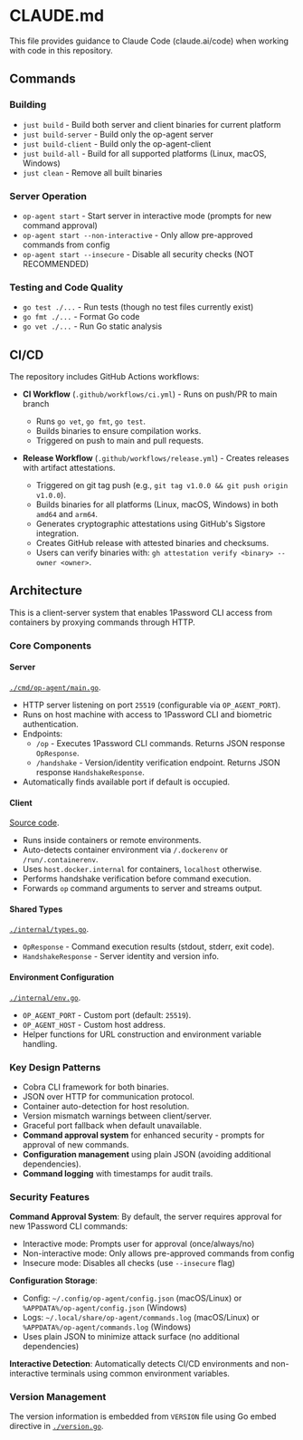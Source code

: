 # CLAUDE.md

This file provides guidance to Claude Code (claude.ai/code) when working with code in this repository.

## Commands

### Building

- `just build` - Build both server and client binaries for current platform
- `just build-server` - Build only the op-agent server
- `just build-client` - Build only the op-agent-client
- `just build-all` - Build for all supported platforms (Linux, macOS, Windows)
- `just clean` - Remove all built binaries

### Server Operation

- `op-agent start` - Start server in interactive mode (prompts for new command approval)
- `op-agent start --non-interactive` - Only allow pre-approved commands from config
- `op-agent start --insecure` - Disable all security checks (NOT RECOMMENDED)

### Testing and Code Quality

- `go test ./...` - Run tests (though no test files currently exist)
- `go fmt ./...` - Format Go code
- `go vet ./...` - Run Go static analysis

## CI/CD

The repository includes GitHub Actions workflows:

- **CI Workflow** (`.github/workflows/ci.yml`) - Runs on push/PR to main branch

  - Runs `go vet`, `go fmt`, `go test`.
  - Builds binaries to ensure compilation works.
  - Triggered on push to main and pull requests.

- **Release Workflow** (`.github/workflows/release.yml`) - Creates releases with artifact attestations.
  - Triggered on git tag push (e.g., `git tag v1.0.0 && git push origin v1.0.0`).
  - Builds binaries for all platforms (Linux, macOS, Windows) in both `amd64` and `arm64`.
  - Generates cryptographic attestations using GitHub's Sigstore integration.
  - Creates GitHub release with attested binaries and checksums.
  - Users can verify binaries with: `gh attestation verify <binary> --owner <owner>`.

## Architecture

This is a client-server system that enables 1Password CLI access from containers by proxying commands through HTTP.

### Core Components

#### Server

[`./cmd/op-agent/main.go`](./cmd/op-agent/main.go).

- HTTP server listening on port `25519` (configurable via `OP_AGENT_PORT`).
- Runs on host machine with access to 1Password CLI and biometric authentication.
- Endpoints:
  - `/op` - Executes 1Password CLI commands. Returns JSON response `OpResponse`.
  - `/handshake` - Version/identity verification endpoint. Returns JSON response `HandshakeResponse`.
- Automatically finds available port if default is occupied.

#### Client

[Source code](./cmd/op-agent-client/main.go).

- Runs inside containers or remote environments.
- Auto-detects container environment via `/.dockerenv` or `/run/.containerenv`.
- Uses `host.docker.internal` for containers, `localhost` otherwise.
- Performs handshake verification before command execution.
- Forwards `op` command arguments to server and streams output.

#### Shared Types

[`./internal/types.go`](./internal/types.go).

- `OpResponse` - Command execution results (stdout, stderr, exit code).
- `HandshakeResponse` - Server identity and version info.

#### Environment Configuration

[`./internal/env.go`](./internal/env.go).

- `OP_AGENT_PORT` - Custom port (default: `25519`).
- `OP_AGENT_HOST` - Custom host address.
- Helper functions for URL construction and environment variable handling.

### Key Design Patterns

- Cobra CLI framework for both binaries.
- JSON over HTTP for communication protocol.
- Container auto-detection for host resolution.
- Version mismatch warnings between client/server.
- Graceful port fallback when default unavailable.
- **Command approval system** for enhanced security - prompts for approval of new commands.
- **Configuration management** using plain JSON (avoiding additional dependencies).
- **Command logging** with timestamps for audit trails.

### Security Features

**Command Approval System**: By default, the server requires approval for new 1Password CLI commands:
- Interactive mode: Prompts user for approval (once/always/no)
- Non-interactive mode: Only allows pre-approved commands from config
- Insecure mode: Disables all checks (use `--insecure` flag)

**Configuration Storage**: 
- Config: `~/.config/op-agent/config.json` (macOS/Linux) or `%APPDATA%/op-agent/config.json` (Windows)
- Logs: `~/.local/share/op-agent/commands.log` (macOS/Linux) or `%APPDATA%/op-agent/commands.log` (Windows)
- Uses plain JSON to minimize attack surface (no additional dependencies)

**Interactive Detection**: Automatically detects CI/CD environments and non-interactive terminals using common environment variables.

### Version Management

The version information is embedded from `VERSION` file using Go embed directive in [`./version.go`](./version.go).

